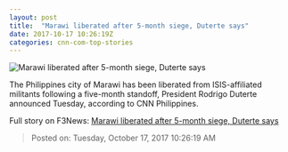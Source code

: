 ```yaml
---
layout: post
title:  "Marawi liberated after 5-month siege, Duterte says"
date: 2017-10-17 10:26:19Z
categories: cnn-com-top-stories
---
```


![Marawi liberated after 5-month siege, Duterte says](http://cdn.cnn.com/cnnnext/dam/assets/171017142825-01-philippines-maute-hapilon-super-tease.jpg)

The Philippines city of Marawi has been liberated from ISIS-affiliated militants following a five-month standoff, President Rodrigo Duterte announced Tuesday, according to CNN Philippines.


Full story on F3News: [Marawi liberated after 5-month siege, Duterte says](http://www.f3nws.com/n/bZDDKD)

> Posted on: Tuesday, October 17, 2017 10:26:19 AM
